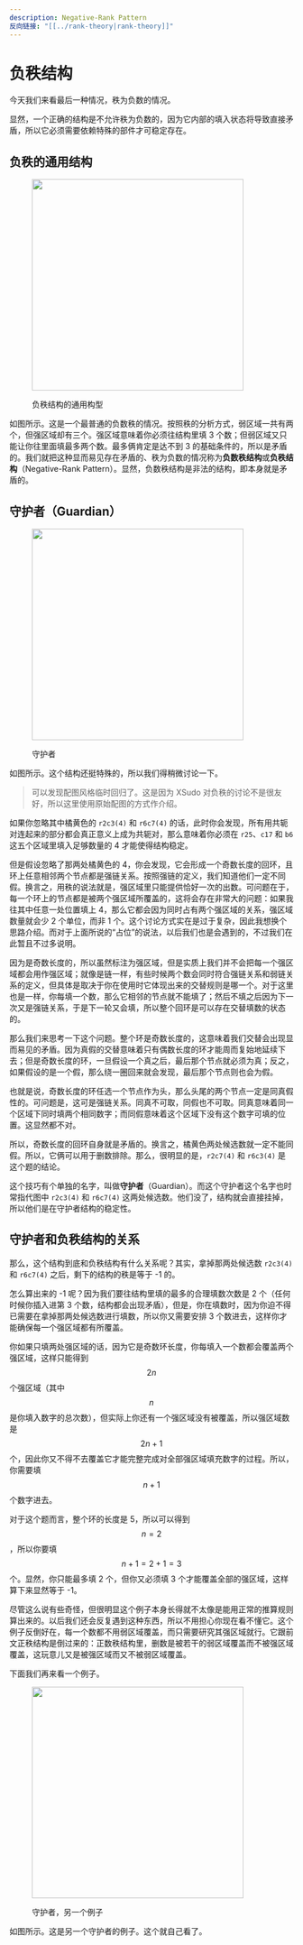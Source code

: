 ```yaml
---
description: Negative-Rank Pattern
反向链接: "[[../rank-theory|rank-theory]]"
---
```


# 负秩结构

今天我们来看最后一种情况，秩为负数的情况。

显然，一个正确的结构是不允许秩为负数的，因为它内部的填入状态将导致直接矛盾，所以它必须需要依赖特殊的部件才可稳定存在。

## 负秩的通用结构 <a href="#general-negative-rank-pattern" id="general-negative-rank-pattern"></a>

<figure><img src="../../.gitbook/assets/images_0532.png" alt="" width="375"><figcaption><p>负秩结构的通用构型</p></figcaption></figure>

如图所示。这是一个最普通的负数秩的情况。按照秩的分析方式，弱区域一共有两个，但强区域却有三个。强区域意味着你必须往结构里填 3 个数；但弱区域又只能让你往里面填最多两个数。最多俩肯定是达不到 3 的基础条件的，所以是矛盾的。我们就把这种显而易见存在矛盾的、秩为负数的情况称为**负数秩结构**或**负秩结构**（Negative-Rank Pattern）。显然，负数秩结构是非法的结构，即本身就是矛盾的。

## 守护者（Guardian） <a href="#guardian" id="guardian"></a>

<figure><img src="../../.gitbook/assets/images_0533.png" alt="" width="375"><figcaption><p>守护者</p></figcaption></figure>

如图所示。这个结构还挺特殊的，所以我们得稍微讨论一下。

> 可以发现配图风格临时回归了。这是因为 XSudo 对负秩的讨论不是很友好，所以这里使用原始配图的方式作介绍。

如果你忽略其中橘黄色的 `r2c3(4)` 和 `r6c7(4)` 的话，此时你会发现，所有用共轭对连起来的部分都会真正意义上成为共轭对，那么意味着你必须在 `r25`、`c17` 和 `b6` 这五个区域里填入足够数量的 4 才能使得结构稳定。

但是假设忽略了那两处橘黄色的 4，你会发现，它会形成一个奇数长度的回环，且环上任意相邻两个节点都是强链关系。按照强链的定义，我们知道他们一定不同假。换言之，用秩的说法就是，强区域里只能提供恰好一次的出数。可问题在于，每一个环上的节点都是被两个强区域所覆盖的，这将会存在非常大的问题：如果我往其中任意一处位置填上 4，那么它都会因为同时占有两个强区域的关系，强区域数量就会少 2 个单位，而非 1 个。这个讨论方式实在是过于复杂，因此我想换个思路介绍。而对于上面所说的“占位”的说法，以后我们也是会遇到的，不过我们在此暂且不过多说明。

因为是奇数长度的，所以虽然标注为强区域，但是实质上我们并不会把每一个强区域都会用作强区域；就像是链一样，有些时候两个数会同时符合强链关系和弱链关系的定义，但具体是取决于你在使用时它体现出来的交替规则是哪一个。对于这里也是一样，你每填一个数，那么它相邻的节点就不能填了；然后不填之后因为下一次又是强链关系，于是下一轮又会填，所以整个回环是可以存在交替填数的状态的。

那么我们来思考一下这个问题。整个环是奇数长度的，这意味着我们交替会出现显而易见的矛盾。因为真假的交替意味着只有偶数长度的环才能周而复始地延续下去；但是奇数长度的环，一旦假设一个真之后，最后那个节点就必须为真；反之，如果假设的是一个假，那么绕一圈回来就会发现，最后那个节点则也会为假。

也就是说，奇数长度的环任选一个节点作为头，那么头尾的两个节点一定是同真假性的。可问题是，这可是强链关系。同真不可取，同假也不可取。同真意味着同一个区域下同时填两个相同数字；而同假意味着这个区域下没有这个数字可填的位置。这显然都不对。

所以，奇数长度的回环自身就是矛盾的。换言之，橘黄色两处候选数就一定不能同假。所以，它俩可以用于删数排除。那么，很明显的是，`r2c7(4)` 和 `r6c3(4)` 是这个题的结论。

这个技巧有个单独的名字，叫做**守护者**（Guardian）。而这个守护者这个名字也时常指代图中 `r2c3(4)` 和 `r6c7(4)` 这两处候选数。他们没了，结构就会直接挂掉，所以他们是在守护者结构的稳定性。

## 守护者和负秩结构的关系 <a href="#relation-between-guardian-and-negative-rank-pattern" id="relation-between-guardian-and-negative-rank-pattern"></a>

那么，这个结构到底和负秩结构有什么关系呢？其实，拿掉那两处候选数 `r2c3(4)` 和 `r6c7(4)` 之后，剩下的结构的秩是等于 -1 的。

怎么算出来的 -1 呢？因为我们要往结构里填的最多的合理填数次数是 2 个（任何时候你插入进第 3 个数，结构都会出现矛盾），但是，你在填数时，因为你迫不得已需要在拿掉那两处候选数进行填数，所以你又需要安排 3 个数进去，这样你才能确保每一个强区域都有所覆盖。

你如果只填两处强区域的话，因为它是奇数环长度，你每填入一个数都会覆盖两个强区域，这样只能得到 $$2n$$ 个强区域（其中 $$n$$ 是你填入数字的总次数），但实际上你还有一个强区域没有被覆盖，所以强区域数是 $$2n  + 1$$ 个，因此你又不得不去覆盖它才能完整完成对全部强区域填充数字的过程。所以，你需要填 $$n + 1$$ 个数字进去。

对于这个题而言，整个环的长度是 5，所以可以得到 $$n = 2$$，所以你要填 $$n + 1 = 2 + 1 = 3$$ 个。显然，你只能最多填 2 个，但你又必须填 3 个才能覆盖全部的强区域，这样算下来显然等于 -1。

尽管这么说有些奇怪，但很明显这个例子本身长得就不太像是能用正常的推算规则算出来的。以后我们还会反复遇到这种东西，所以不用担心你现在看不懂它。这个例子反倒好在，每一个数都不用弱区域覆盖，而只需要研究其强区域就行。它跟前文正秩结构是倒过来的：正数秩结构里，删数是被若干的弱区域覆盖而不被强区域覆盖，这玩意儿又是被强区域而又不被弱区域覆盖。

下面我们再来看一个例子。

<figure><img src="../../.gitbook/assets/images_0534.png" alt="" width="375"><figcaption><p>守护者，另一个例子</p></figcaption></figure>

如图所示。这是另一个守护者的例子。这个就自己看了。
